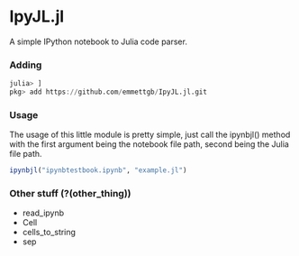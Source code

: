 # IpyJL.jl
A simple IPython notebook to Julia code parser.
### Adding
```julia
julia> ]
pkg> add https://github.com/emmettgb/IpyJL.jl.git
```
### Usage
The usage of this little module is pretty simple, just call the ipynbjl() method with the first argument being the notebook file path, second being the Julia file path.
```julia
ipynbjl("ipynbtestbook.ipynb", "example.jl")
```
### Other stuff (?(other_thing))
- read_ipynb
- Cell
- cells_to_string
- sep

